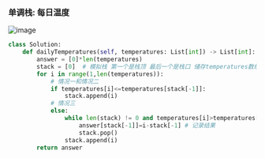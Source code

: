 ### 单调栈: 每日温度
![image](https://github.com/user-attachments/assets/19b4cdd1-a304-4295-b404-2134cf3c932c)


```python
class Solution:
    def dailyTemperatures(self, temperatures: List[int]) -> List[int]:
        answer = [0]*len(temperatures)
        stack = [0]  # 模拟栈 第一个是栈顶 最后一个是栈口 储存temperatures数组元素下标 
        for i in range(1,len(temperatures)):
            # 情况一和情况二
            if temperatures[i]<=temperatures[stack[-1]]:
                stack.append(i)
            # 情况三
            else:
                while len(stack) != 0 and temperatures[i]>temperatures[stack[-1]]:
                    answer[stack[-1]]=i-stack[-1] # 记录结果
                    stack.pop()
                stack.append(i)
        return answer
```

